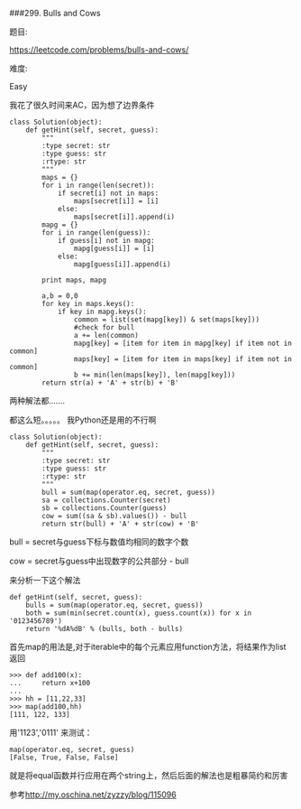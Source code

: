 ###299. Bulls and Cows

题目:

<https://leetcode.com/problems/bulls-and-cows/>


难度:

Easy


我花了很久时间来AC，因为想了边界条件


```
class Solution(object):
    def getHint(self, secret, guess):
        """
        :type secret: str
        :type guess: str
        :rtype: str
        """
        maps = {}
        for i in range(len(secret)):
            if secret[i] not in maps:
                maps[secret[i]] = [i]
            else:
                maps[secret[i]].append(i)
        mapg = {}
        for i in range(len(guess)):
            if guess[i] not in mapg:
                mapg[guess[i]] = [i]
            else:
                mapg[guess[i]].append(i)

        print maps, mapg

        a,b = 0,0
        for key in maps.keys():
            if key in mapg.keys():
                common = list(set(mapg[key]) & set(maps[key]))
                #check for bull
                a += len(common)
                mapg[key] = [item for item in mapg[key] if item not in common]
                maps[key] = [item for item in maps[key] if item not in common]
                b += min(len(maps[key]), len(mapg[key]))
        return str(a) + 'A' + str(b) + 'B'        
```







两种解法都.......

都这么短。。。。。
我Python还是用的不行啊


```
class Solution(object):
    def getHint(self, secret, guess):
        """
        :type secret: str
        :type guess: str
        :rtype: str
        """
        bull = sum(map(operator.eq, secret, guess))
        sa = collections.Counter(secret)
        sb = collections.Counter(guess)
        cow = sum((sa & sb).values()) - bull
        return str(bull) + 'A' + str(cow) + 'B'
```


bull = secret与guess下标与数值均相同的数字个数

cow = secret与guess中出现数字的公共部分 - bull




来分析一下这个解法

```
def getHint(self, secret, guess):
    bulls = sum(map(operator.eq, secret, guess))
    both = sum(min(secret.count(x), guess.count(x)) for x in '0123456789')
    return '%dA%dB' % (bulls, both - bulls)
```

首先map的用法是,对于iterable中的每个元素应用function方法，将结果作为list返回

```
>>> def add100(x):
...     return x+100
... 
>>> hh = [11,22,33]
>>> map(add100,hh)
[111, 122, 133]
```




用'1123','0111' 来测试：


```
map(operator.eq, secret, guess)
[False, True, False, False]
```
就是将equal函数并行应用在两个string上，然后后面的解法也是粗暴简约和厉害


参考<http://my.oschina.net/zyzzy/blog/115096>
